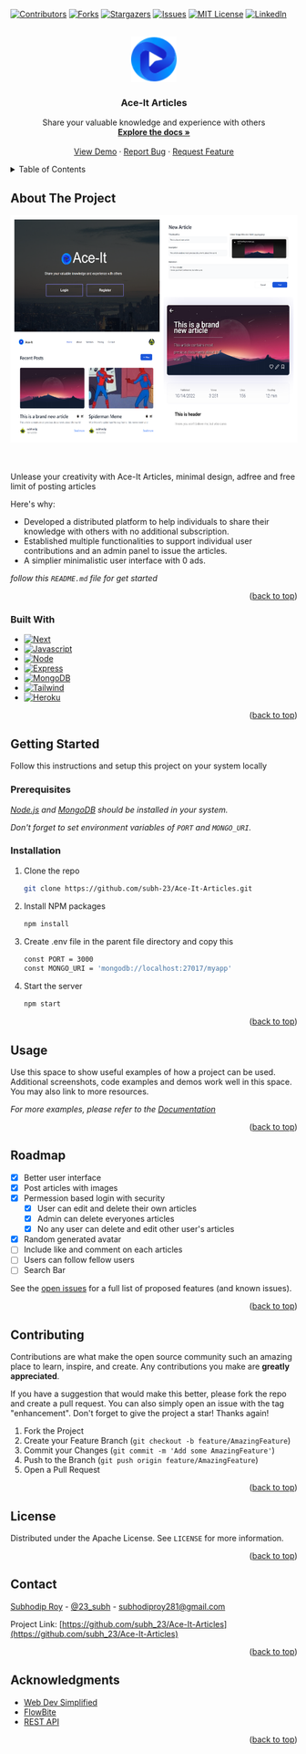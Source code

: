 <!-- Improved compatibility of back to top link: See: https://github.com/othneildrew/Best-README-Template/pull/73 -->
<a name="readme-top"></a>
<!--
*** Thanks for checking out the Best-README-Template. If you have a suggestion
*** that would make this better, please fork the repo and create a pull request
*** or simply open an issue with the tag "enhancement".
*** Don't forget to give the project a star!
*** Thanks again! Now go create something AMAZING! :D
-->



<!-- PROJECT SHIELDS -->
<!--
*** I'm using markdown "reference style" links for readability.
*** Reference links are enclosed in brackets [ ] instead of parentheses ( ).
*** See the bottom of this document for the declaration of the reference variables
*** for contributors-url, forks-url, etc. This is an optional, concise syntax you may use.
*** https://www.markdownguide.org/basic-syntax/#reference-style-links
-->
[![Contributors][contributors-shield]][contributors-url]
[![Forks][forks-shield]][forks-url]
[![Stargazers][stars-shield]][stars-url]
[![Issues][issues-shield]][issues-url]
[![MIT License][license-shield]][license-url]
[![LinkedIn][linkedin-shield]][linkedin-url]



<!-- PROJECT LOGO -->
<br />
<div align="center">
  <a href="https://github.com/subh-23/Ace-It-Articles">
    <img src="/public/img/logo (2).svg" alt="Logo" width="80" height="80">
  </a>

<h3 align="center">Ace-It Articles</h3>

  <p align="center">
    Share your valuable knowledge and experience with others
    <br />
    <a href="https://github.com/subh-23/Ace-It-Articles"><strong>Explore the docs »</strong></a>
    <br />
    <br />
    <a href="https://subh-ace-it.herokuapp.com">View Demo</a>
    ·
    <a href="https://github.com/subh-23/Ace-It-Articles/issues">Report Bug</a>
    ·
    <a href="https://github.com/subh-23/Ace-It-Articles/issues">Request Feature</a>
  </p>
</div>



<!-- TABLE OF CONTENTS -->
<details>
  <summary>Table of Contents</summary>
  <ol>
    <li>
      <a href="#about-the-project">About The Project</a>
      <ul>
        <li><a href="#built-with">Built With</a></li>
      </ul>
    </li>
    <li>
      <a href="#getting-started">Getting Started</a>
      <ul>
        <li><a href="#prerequisites">Prerequisites</a></li>
        <li><a href="#installation">Installation</a></li>
      </ul>
    </li>
    <li><a href="#usage">Usage</a></li>
    <li><a href="#roadmap">Roadmap</a></li>
    <li><a href="#contributing">Contributing</a></li>
    <li><a href="#license">License</a></li>
    <li><a href="#contact">Contact</a></li>
    <li><a href="#acknowledgments">Acknowledgments</a></li>
  </ol>
</details>



<!-- ABOUT THE PROJECT -->
## About The Project

<div align="center">
  <a href="https://subh-ace-it.herokuapp.com">
    <img src="/public/img/collageImage.png" alt="ArticlePage" width="610" height="399">
  </a>
</div>

<br/>
<br/>

Unlease your creativity with Ace-It Articles, minimal design, adfree and free limit of posting articles 

Here's why:
* Developed a distributed platform to help individuals to share their knowledge with others with no additional subscription. 
* Established multiple functionalities to support individual user contributions and an admin panel to issue the articles.
* A simplier minimalistic user interface with 0 ads. 

_follow this `README.md` file for get started_

<p align="right">(<a href="#readme-top">back to top</a>)</p>



### Built With

* [![Next][Next.js]][Next-url]
* [![Javascript][Javascript]][Javascript-url]
* [![Node][Node.js]][Node-url]
* [![Express][Express.js]][Express-url]
* [![MongoDB][MongoDB]][Mongo-url]
* [![Tailwind][Tailwind.css]][Tailwind-url]
* [![Heroku][Heroku]][Heroku-url]

<p align="right">(<a href="#readme-top">back to top</a>)</p>



<!-- GETTING STARTED -->
## Getting Started

Follow this instructions and setup this project on your system locally

### Prerequisites
_[Node.js](https://nodejs.org/) and [MongoDB](https://www.mongodb.com/) should be installed in your system._

_Don't forget to set environment variables of `PORT` and `MONGO_URI`._
   
### Installation

1. Clone the repo
   ```sh
   git clone https://github.com/subh-23/Ace-It-Articles.git
   ```
2. Install NPM packages
   ```sh
   npm install
   ```
3. Create .env file in the parent file directory and copy this
   ```sh
   const PORT = 3000
   const MONGO_URI = 'mongodb://localhost:27017/myapp'
   ```
5. Start the server
   ```sh
   npm start
   ```

<p align="right">(<a href="#readme-top">back to top</a>)</p>



<!-- USAGE EXAMPLES -->
## Usage

Use this space to show useful examples of how a project can be used. Additional screenshots, code examples and demos work well in this space. You may also link to more resources.

_For more examples, please refer to the [Documentation](https://example.com)_

<p align="right">(<a href="#readme-top">back to top</a>)</p>



<!-- ROADMAP -->
## Roadmap

- [x] Better user interface
- [x] Post articles with images
- [x] Permession based login with security
    - [x] User can edit and delete their own articles
    - [x] Admin can delete everyones articles
    - [x] No any user can delete and edit other user's articles
- [x] Random generated avatar
- [ ] Include like and comment on each articles
- [ ] Users can follow fellow users
- [ ] Search Bar

See the [open issues](https://github.com/subh-23/Ace-It-Articles/issues) for a full list of proposed features (and known issues).

<p align="right">(<a href="#readme-top">back to top</a>)</p>



<!-- CONTRIBUTING -->
## Contributing

Contributions are what make the open source community such an amazing place to learn, inspire, and create. Any contributions you make are **greatly appreciated**.

If you have a suggestion that would make this better, please fork the repo and create a pull request. You can also simply open an issue with the tag "enhancement".
Don't forget to give the project a star! Thanks again!

1. Fork the Project
2. Create your Feature Branch (`git checkout -b feature/AmazingFeature`)
3. Commit your Changes (`git commit -m 'Add some AmazingFeature'`)
4. Push to the Branch (`git push origin feature/AmazingFeature`)
5. Open a Pull Request

<p align="right">(<a href="#readme-top">back to top</a>)</p>



<!-- LICENSE -->
## License

Distributed under the Apache License. See `LICENSE` for more information.

<p align="right">(<a href="#readme-top">back to top</a>)</p>



<!-- CONTACT -->
## Contact

[Subhodip Roy](https://linkedin.com/in/subhodip-roy) - [@23_subh](https://twitter.com/23_subh) - subhodiproy281@gmail.com

Project Link: [https://github.com/subh_23/Ace-It-Articles](https://github.com/subh_23/Ace-It-Articles)

<p align="right">(<a href="#readme-top">back to top</a>)</p>



<!-- ACKNOWLEDGMENTS -->
## Acknowledgments

* [Web Dev Simplified](https://github.com/WebDevSimplified)
* [FlowBite](https://flowbite.com/)
* [REST API](https://www.restapitutorial.com/)

<p align="right">(<a href="#readme-top">back to top</a>)</p>



<!-- MARKDOWN LINKS & IMAGES -->
<!-- https://www.markdownguide.org/basic-syntax/#reference-style-links -->
[contributors-shield]: https://img.shields.io/github/contributors/subh-23/Ace-It-Articles.svg?style=for-the-badge
[contributors-url]: https://github.com/subh-23/Ace-It-Articles/graphs/contributors
[forks-shield]: https://img.shields.io/github/forks/subh-23/Ace-It-Articles.svg?style=for-the-badge
[forks-url]: https://github.com/subh-23/Ace-It-Articles/network/members
[stars-shield]: https://img.shields.io/github/stars/subh-23/Ace-It-Articles.svg?style=for-the-badge
[stars-url]: https://github.com/subh-23/Ace-It-Articles/stargazers
[issues-shield]: https://img.shields.io/github/issues/subh-23/Ace-It-Articles.svg?style=for-the-badge
[issues-url]: https://github.com/subh-23/Ace-It-Articles/issues
[license-shield]: https://img.shields.io/github/license/subh-23/Ace-It-Articles.svg?style=for-the-badge
[license-url]: https://github.com/subh-23/Ace-It-Articles/blob/master/LICENSE.txt
[linkedin-shield]: https://img.shields.io/badge/-LinkedIn-black.svg?style=for-the-badge&logo=linkedin&colorB=555
[linkedin-url]: https://linkedin.com/in/subhodip-roy
[product-screenshot]: images/screenshot.png
[Next.js]: https://img.shields.io/badge/next.js-000000?style=for-the-badge&logo=nextdotjs&logoColor=white
[Next-url]: https://nextjs.org/
[Javascript]: https://img.shields.io/badge/JavaScript-F7DF1E?style=for-the-badge&logo=javascript&logoColor=black
[Javascript-url]: https://www.javascript.com/
[Node.js]: https://img.shields.io/badge/Node.js-43853D?style=for-the-badge&logo=node.js&logoColor=white
[Node-url]: hhttps://nodejs.org/
[Express.js]: https://img.shields.io/badge/Express.js-404D59?style=for-the-badge
[Express-url]: https://expressjs.com/
[Tailwind.css]: https://img.shields.io/badge/Tailwind_CSS-38B2AC?style=for-the-badge&logo=tailwind-css&logoColor=white
[Tailwind-url]: https://tailwindcss.com/
[MongoDB]: https://img.shields.io/badge/MongoDB-4EA94B?style=for-the-badge&logo=mongodb&logoColor=white
[Mongo-url]: https://www.mongodb.com/
[Heroku]: https://img.shields.io/badge/Heroku-430098?style=for-the-badge&logo=heroku&logoColor=white
[Heroku-url]: https://www.heroku.com/


